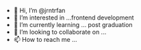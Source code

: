 - 👋 Hi, I’m @jrntrfan
- 👀 I’m interested in ...frontend development 
- 🌱 I’m currently learning ... post graduation 
- 💞️ I’m looking to collaborate on ...
- 📫 How to reach me ...

<!---
jrntrfan/jrntrfan is a ✨ special ✨ repository because its `README.md` (this file) appears on your GitHub profile.
You can click the Preview link to take a look at your changes.
--->
